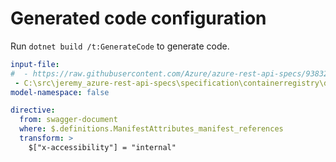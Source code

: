 # Generated code configuration

Run `dotnet build /t:GenerateCode` to generate code.

``` yaml
input-file:
#  - https://raw.githubusercontent.com/Azure/azure-rest-api-specs/9383234a430836591c5dac6e770b468b4e3040ae/specification/containerregistry/data-plane/Azure.ContainerRegistry/preview/2019-08-15-preview/containerregistry.json
 - C:\src\jeremy_azure-rest-api-specs\specification\containerregistry\data-plane\Azure.ContainerRegistry\preview\2019-08-15-preview\containerregistry.json
model-namespace: false
```

``` yaml
directive:
  from: swagger-document
  where: $.definitions.ManifestAttributes_manifest_references
  transform: >
    $["x-accessibility"] = "internal"
```
